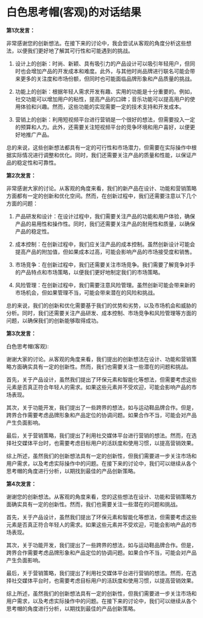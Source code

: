 # 白色思考帽(客观)的对话结果

**第1次发言：**

非常感谢您的创新想法。在接下来的讨论中，我会尝试从客观的角度分析这些想法，以便我们更好地了解其可行性和可能遇到的挑战。

1. 设计上的创新：时尚、新颖、具有吸引力的产品设计可以吸引年轻用户，但同时也会增加产品的开发成本和难度。此外，与其他时尚品牌进行联名可能会带来更多的关注度和市场份额，但同时也可能面临品牌形象和产品质量的挑战。

2. 功能上的创新：根据年轻人需求开发有趣、实用的功能是十分重要的。例如，社交功能可以增加用户的粘性，提高产品的口碑；音乐功能可以提高用户的使用体验和兴趣。然而，这些功能的实现需要一定的技术支持和开发成本。

3. 营销上的创新：利用短视频平台进行营销是一个很好的想法，但需要投入一定的预算和人力。此外，还需要关注短视频平台的竞争环境和用户喜好，以便更好地推广产品。

总的来说，这些创新想法都具有一定的可行性和市场潜力，但需要在实际操作中根据实际情况进行调整和优化。同时，我们还需要关注产品的质量和性能，以保证产品的稳定性和可靠性。

**第2次发言：**

非常感谢大家的讨论。从客观的角度来看，我们的新产品在设计、功能和营销策略方面都有一定的创新和优化空间。然而，在创新过程中，我们还需要注意以下几个方面的问题：

1. 产品研发和设计：在设计过程中，我们需要关注产品的功能和用户体验，确保产品的易用性和操作性。同时，我们还需要关注产品的耐用性和质量，以确保产品的稳定性。

2. 成本控制：在创新过程中，我们应关注产品的成本控制。虽然创新设计可能会提高产品的附加值，但如果成本过高，可能会影响产品的市场接受度和销售。

3. 市场竞争：在创新过程中，我们还需要关注市场竞争。我们需要了解竞争对手的产品特点和市场策略，以便我们更好地制定我们的市场策略。

4. 风险管理：在创新过程中，我们需要注意风险管理。虽然创新可能会带来新的市场机会，但如果管理不当，可能会带来潜在的风险和挑战。

总的来说，我们的创新和优化需要基于我们的优势和劣势，以及市场机会和威胁的分析。同时，我们还需要关注产品研发、成本控制、市场竞争和风险管理等方面的问题，以确保我们的创新能够取得成功。

**第3次发言：**

白色思考帽(客观):

谢谢大家的讨论。从客观的角度来看，我们提出的创新想法在设计、功能和营销策略方面确实具有一定的创新性。然而，我们也需要关注一些潜在的问题和挑战。

首先，关于产品设计，虽然我们提出了环保元素和智能化等想法，但需要考虑这些元素是否真正符合年轻人的需求。如果这些元素并不受欢迎，可能会影响产品的市场表现。

其次，关于功能开发，我们提出了一些跨界的想法，如与运动鞋品牌合作。但是，跨界合作需要考虑品牌形象和产品定位的协调问题。如果合作不当，可能会对产品产生负面影响。

最后，关于营销策略，我们提出了利用社交媒体平台进行营销的想法。然而，在选择社交媒体平台时，也需要考虑目标用户的活跃度和使用习惯，以提高营销效果。

综上所述，虽然我们的创新想法具有一定的创新性，但我们需要进一步关注市场和用户需求，以及考虑实际操作中的问题。在接下来的讨论中，我们可以继续从各个思考帽的角度进行分析，以期找到最佳的产品创新策略。

**第4次发言：**

谢谢您的创新想法。从客观的角度来看，您的这些想法在设计、功能和营销策略方面确实具有一定的创新性。然而，我们也需要关注一些潜在的问题和挑战。

首先，关于产品设计，虽然我们提出了环保元素和智能化等想法，但需要考虑这些元素是否真正符合年轻人的需求。如果这些元素并不受欢迎，可能会影响产品的市场表现。

其次，关于功能开发，我们提出了一些跨界的想法，如与运动鞋品牌合作。但是，跨界合作需要考虑品牌形象和产品定位的协调问题。如果合作不当，可能会对产品产生负面影响。

最后，关于营销策略，我们提出了利用社交媒体平台进行营销的想法。然而，在选择社交媒体平台时，也需要考虑目标用户的活跃度和使用习惯，以提高营销效果。

综上所述，虽然我们的创新想法具有一定的创新性，但我们需要进一步关注市场和用户需求，以及考虑实际操作中的问题。在接下来的讨论中，我们可以继续从各个思考帽的角度进行分析，以期找到最佳的产品创新策略。

